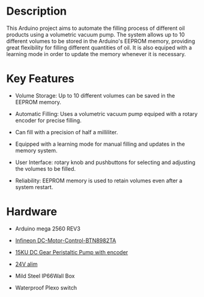 # Description
This Arduino project aims to automate the filling process of different oil products using a volumetric vacuum pump. The system allows up to 10 different volumes to be stored in the Arduino's EEPROM memory, providing great flexibility for filling different quantities of oil. It is also equiped with a learning mode in order to update the memory whenever it is necessary.

# Key Features

- Volume Storage: Up to 10 different volumes can be saved in the EEPROM memory.

- Automatic Filling: Uses a volumetric vacuum pump equiped with a rotary encoder for precise filling.

- Can fill with a precision of half a milliliter.

- Equipped with a learning mode for manual filling and updates in the memory system.

- User Interface: rotary knob and pushbuttons for selecting and adjusting the volumes to be filled.

- Reliability: EEPROM memory is used to retain volumes even after a system restart.


# Hardware

- Arduino mega 2560 REV3

- [Infineon DC-Motor-Control-BTN8982TA](https://github.com/Infineon/DC-Motor-Control-BTN8982TA/tree/master?tab=readme-ov-file#dc-motor-control-btn8982ta-library) 

- [15KU DC Gear Peristaltic Pump with encoder](https://www.boxerpumps.com/15ku-dc-gear-peristaltic-pump/15412.301)

- [24V alim](https://fr.rs-online.com/web/p/alimentations-a-decoupage/1065846?searchId=119f4df4-a18b-4abf-b1a1-37b2674d6acb&gb=s)

- Mild Steel IP66Wall Box

- Waterproof Plexo switch

